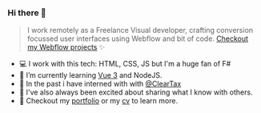 ### Hi there 👋

> I work remotely as a Freelance Visual developer, crafting conversion focussed user interfaces using Webflow and bit of code. [Checkout my Webflow projects](http://zeshhaan.webflow.io/) ✨

- :computer: I work with this tech: HTML, CSS, JS but I'm a huge fan of F#
- 🌱 I’m currently learning [Vue 3](https://github.com/zeshhaan/learning-vue3) and NodeJS.
- 🔭 In the past i have interned with with [@ClearTax](https://github.com/ClearTax)
- 🤝 I've also always been excited about sharing what I know with others.
- 📜 Checkout my [portfolio](https://zeshhaan.github.io/portfolio/) or my [cv](https://read.cv/zeeshan) to learn more.

<!--
**zeshhaan/zeshhaan** is a ✨ _special_ ✨ repository because its `README.md` (this file) appears on your GitHub profile.

Here are some ideas to get you started:

- 🔭 I’m currently working on ...
- :globe_with_meridians:

- 👯 I’m looking to collaborate on ...
- 🤔 I’m looking for help with ...
- 💬 Ask me about ...
- 🤟 I enjoy coding in VueJS and am looking for an opportunity where I can get to work on it.
- 📫 How to reach me: ...
- 📜 Checkout my [portfolio](https://read.cv/zeeshan) to learn more
- ⚡ Fun fact: I am yearning to learn F# code.
- - 🤔 I’m looking for help with a NextJS project mapping data from a JSON file. Still figuring it out 😇
- 😄 Pronouns: ...
- ⚡ Fun fact: ...
-->
